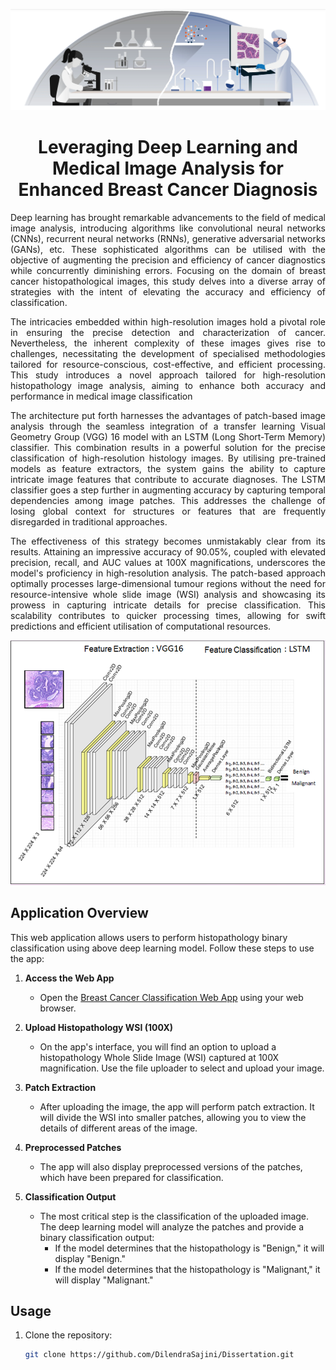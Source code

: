 <p align="center">
  <img  src="./static/background.png">
</p>

<h1 align="center">
Leveraging Deep Learning and Medical Image Analysis for Enhanced Breast Cancer Diagnosis </h1>

<p align="justify">
Deep learning has brought remarkable advancements to the field of medical image analysis, introducing algorithms like convolutional neural networks (CNNs), recurrent neural networks (RNNs), generative adversarial networks (GANs), etc. These sophisticated algorithms can be utilised with the objective of augmenting the precision and efficiency of cancer diagnostics while concurrently diminishing errors. Focusing on the domain of breast cancer histopathological images, this study delves into a diverse array of strategies with the intent of elevating the accuracy and efficiency of classification.
</p></p><p align="justify">
The intricacies embedded within high-resolution images hold a pivotal role in ensuring the precise detection and characterization of cancer. Nevertheless, the inherent complexity of these images gives rise to challenges, necessitating the development of specialised methodologies tailored for resource-conscious, cost-effective, and efficient processing. This study introduces a novel approach tailored for high-resolution histopathology image analysis, aiming to enhance both accuracy and performance in medical image classification
</p></p><p align="justify">
The architecture put forth harnesses the advantages of patch-based image analysis through the seamless integration of a transfer learning Visual Geometry Group (VGG) 16 model with an LSTM (Long Short-Term Memory) classifier. This combination results in a powerful solution for the precise classification of high-resolution histology images. By utilising pre-trained models as feature extractors, the system gains the ability to capture intricate image features that contribute to accurate diagnoses. The LSTM classifier goes a step further in augmenting accuracy by capturing temporal dependencies among image patches. This addresses the challenge of losing global context for structures or features that are frequently disregarded in traditional approaches.
</p><p align="justify">
The effectiveness of this strategy becomes unmistakably clear from its results. Attaining an impressive accuracy of 90.05%, coupled with elevated precision, recall, and AUC values at 100X magnifications, underscores the model's proficiency in high-resolution analysis. The patch-based approach optimally processes large-dimensional tumour regions without the need for resource-intensive whole slide image (WSI) analysis and showcasing its prowess in capturing intricate details for precise classification. This scalability contributes to quicker processing times, allowing for swift predictions and efficient utilisation of computational resources.
<p align="center">
  <img  src="./static/architecture.PNG">
</p>


## Application Overview

This web application allows users to perform histopathology binary classification using above  deep learning model. Follow these steps to use the app:

1. **Access the Web App**

   - Open the [Breast Cancer Classification Web App](https://dissertation-zejrc29dctwmetafszbaaw.streamlit.app/) using your web browser.

2. **Upload Histopathology WSI (100X)**

   - On the app's interface, you will find an option to upload a histopathology Whole Slide Image (WSI) captured at 100X magnification. Use the file uploader to select and upload your image.

3. **Patch Extraction**

   - After uploading the image, the app will perform patch extraction. It will divide the WSI into smaller patches, allowing you to view the details of different areas of the image.

4. **Preprocessed Patches**

   - The app will also display preprocessed versions of the patches, which have been prepared for classification.

5. **Classification Output**

   - The most critical step is the classification of the uploaded image. The deep learning model will analyze the patches and provide a binary classification output:
      - If the model determines that the histopathology is "Benign," it will display "Benign."
      - If the model determines that the histopathology is "Malignant," it will display "Malignant."

## Usage

1. Clone the repository:
   ```bash
   git clone https://github.com/DilendraSajini/Dissertation.git
